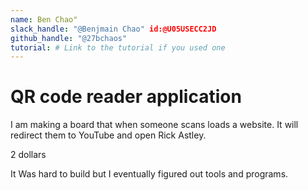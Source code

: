 ```yaml
---
name: Ben Chao"
slack_handle: "@Benjmain Chao" id:@U05USECC2JD
github_handle: "@27bchaos"
tutorial: # Link to the tutorial if you used one
---
```


# QR code reader application

I am making a board that when someone scans loads a website. It will redirect them to YouTube and open Rick Astley. 

 2 dollars

It Was hard to build but I eventually figured out tools and programs.
